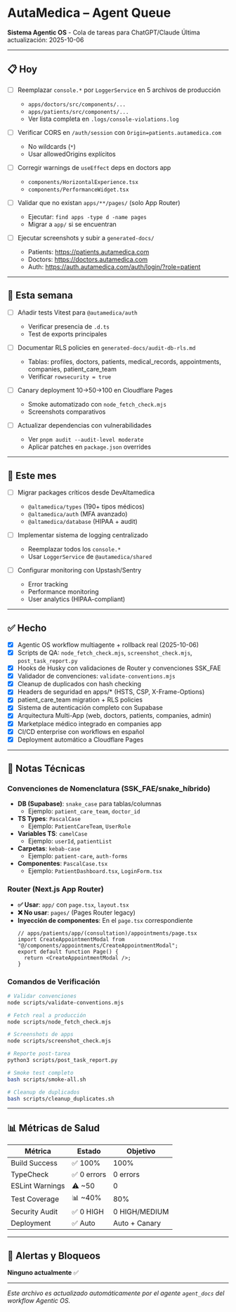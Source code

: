 # AutaMedica – Agent Queue

**Sistema Agentic OS** - Cola de tareas para ChatGPT/Claude
Última actualización: 2025-10-06

---

## 📋 Hoy

- [ ] Reemplazar `console.*` por `LoggerService` en 5 archivos de producción
  - `apps/doctors/src/components/...`
  - `apps/patients/src/components/...`
  - Ver lista completa en `.logs/console-violations.log`

- [ ] Verificar CORS en `/auth/session` con `Origin=patients.autamedica.com`
  - No wildcards (`*`)
  - Usar allowedOrigins explícitos

- [ ] Corregir warnings de `useEffect` deps en doctors app
  - `components/HorizontalExperience.tsx`
  - `components/PerformanceWidget.tsx`

- [ ] Validar que no existan `apps/**/pages/` (solo App Router)
  - Ejecutar: `find apps -type d -name pages`
  - Migrar a `app/` si se encuentran

- [ ] Ejecutar screenshots y subir a `generated-docs/`
  - Patients: https://patients.autamedica.com
  - Doctors: https://doctors.autamedica.com
  - Auth: https://auth.autamedica.com/auth/login/?role=patient

---

## 📅 Esta semana

- [ ] Añadir tests Vitest para `@autamedica/auth`
  - Verificar presencia de `.d.ts`
  - Test de exports principales

- [ ] Documentar RLS policies en `generated-docs/audit-db-rls.md`
  - Tablas: profiles, doctors, patients, medical_records, appointments, companies, patient_care_team
  - Verificar `rowsecurity = true`

- [ ] Canary deployment 10→50→100 en Cloudflare Pages
  - Smoke automatizado con `node_fetch_check.mjs`
  - Screenshots comparativos

- [ ] Actualizar dependencias con vulnerabilidades
  - Ver `pnpm audit --audit-level moderate`
  - Aplicar patches en `package.json` overrides

---

## 🎯 Este mes

- [ ] Migrar packages críticos desde DevAltamedica
  - `@altamedica/types` (190+ tipos médicos)
  - `@altamedica/auth` (MFA avanzado)
  - `@altamedica/database` (HIPAA + audit)

- [ ] Implementar sistema de logging centralizado
  - Reemplazar todos los `console.*`
  - Usar `LoggerService` de `@autamedica/shared`

- [ ] Configurar monitoring con Upstash/Sentry
  - Error tracking
  - Performance monitoring
  - User analytics (HIPAA-compliant)

---

## ✅ Hecho

- [x] Agentic OS workflow multiagente + rollback real (2025-10-06)
- [x] Scripts de QA: `node_fetch_check.mjs`, `screenshot_check.mjs`, `post_task_report.py`
- [x] Hooks de Husky con validaciones de Router y convenciones SSK_FAE
- [x] Validador de convenciones: `validate-conventions.mjs`
- [x] Cleanup de duplicados con hash checking
- [x] Headers de seguridad en apps/* (HSTS, CSP, X-Frame-Options)
- [x] patient_care_team migration + RLS policies
- [x] Sistema de autenticación completo con Supabase
- [x] Arquitectura Multi-App (web, doctors, patients, companies, admin)
- [x] Marketplace médico integrado en companies app
- [x] CI/CD enterprise con workflows en español
- [x] Deployment automático a Cloudflare Pages

---

## 🔧 Notas Técnicas

### Convenciones de Nomenclatura (SSK_FAE/snake_híbrido)

- **DB (Supabase)**: `snake_case` para tablas/columnas
  - Ejemplo: `patient_care_team`, `doctor_id`
- **TS Types**: `PascalCase`
  - Ejemplo: `PatientCareTeam`, `UserRole`
- **Variables TS**: `camelCase`
  - Ejemplo: `userId`, `patientList`
- **Carpetas**: `kebab-case`
  - Ejemplo: `patient-care`, `auth-forms`
- **Componentes**: `PascalCase.tsx`
  - Ejemplo: `PatientDashboard.tsx`, `LoginForm.tsx`

### Router (Next.js App Router)

- **✅ Usar**: `app/` con `page.tsx`, `layout.tsx`
- **❌ No usar**: `pages/` (Pages Router legacy)
- **Inyección de componentes**: En el `page.tsx` correspondiente
  ```tsx
  // apps/patients/app/(consultation)/appointments/page.tsx
  import CreateAppointmentModal from "@/components/appointments/CreateAppointmentModal";
  export default function Page() {
    return <CreateAppointmentModal />;
  }
  ```

### Comandos de Verificación

```bash
# Validar convenciones
node scripts/validate-conventions.mjs

# Fetch real a producción
node scripts/node_fetch_check.mjs

# Screenshots de apps
node scripts/screenshot_check.mjs

# Reporte post-tarea
python3 scripts/post_task_report.py

# Smoke test completo
bash scripts/smoke-all.sh

# Cleanup de duplicados
bash scripts/cleanup_duplicates.sh
```

---

## 📊 Métricas de Salud

| Métrica | Estado | Objetivo |
|---------|--------|----------|
| Build Success | ✅ 100% | 100% |
| TypeCheck | ✅ 0 errors | 0 errors |
| ESLint Warnings | ⚠️ ~50 | 0 |
| Test Coverage | 📊 ~40% | 80% |
| Security Audit | ✅ 0 HIGH | 0 HIGH/MEDIUM |
| Deployment | ✅ Auto | Auto + Canary |

---

## 🚨 Alertas y Bloqueos

**Ninguno actualmente** ✅

---

*Este archivo es actualizado automáticamente por el agente `agent_docs` del workflow Agentic OS.*
